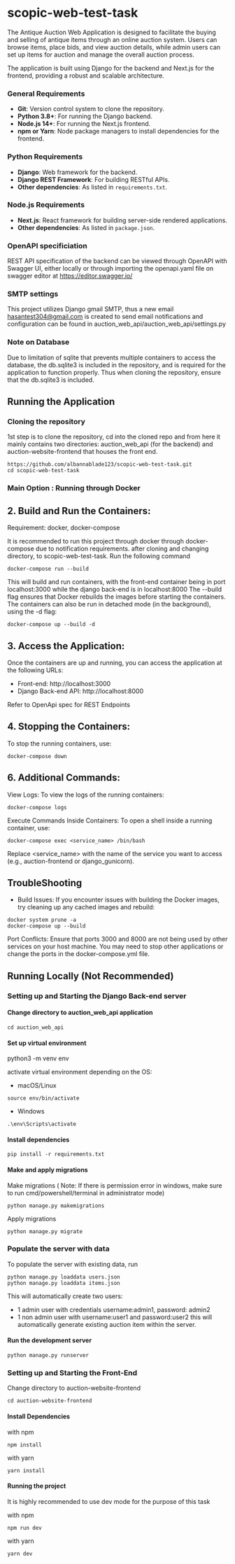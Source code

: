 # scopic-web-test-task
The Antique Auction Web Application is designed to facilitate the buying and selling of antique items through an online auction system. Users can browse items, place bids, and view auction details, while admin users can set up items for auction and manage the overall auction process.

The application is built using Django for the backend and Next.js for the frontend, providing a robust and scalable architecture.

### General Requirements
- **Git**: Version control system to clone the repository.
- **Python 3.8+**: For running the Django backend.
- **Node.js 14+**: For running the Next.js frontend.
- **npm or Yarn**: Node package managers to install dependencies for the frontend.

### Python Requirements
- **Django**: Web framework for the backend.
- **Django REST Framework**: For building RESTful APIs.
- **Other dependencies**: As listed in `requirements.txt`.

### Node.js Requirements
- **Next.js**: React framework for building server-side rendered applications.
- **Other dependencies**: As listed in `package.json`.

### OpenAPI specificiation
REST API specification of the backend can be viewed through OpenAPI with Swagger UI, either locally or through importing the openapi.yaml file on swagger editor at https://editor.swagger.io/ 

### SMTP settings
This project utilizes Django gmail SMTP, thus a new email hasantest304@gmail.com is created to send email notifications and configuration can be found in auction_web_api/auction_web_api/settings.py

### Note on Database
Due to limitation of sqlite that prevents multiple containers to access the database, the db.sqlite3 is included in the repository, and is required for the application to function properly. Thus when cloning the repository, ensure that the db.sqlite3 is included. 

## Running the Application 

### Cloning the repository

1st step is to clone the repository, cd into the cloned repo and from here it mainly contains two directories: auction_web_api (for the backend) and auction-website-frontend that houses the front end.
```
https://github.com/albannablade123/scopic-web-test-task.git
cd scopic-web-test-task
```

### Main Option : Running through Docker
## 2. Build and Run the Containers:
Requirement: docker, docker-compose

It is recommended to run this project through docker through docker-compose due to notification requirements. after cloning and changing directory, to scopic-web-test-task. Run the following command

```
docker-compose run --build
```

This will build and run containers, with the front-end container being in port localhost:3000 while the django back-end is in localhost:8000
The --build flag ensures that Docker rebuilds the images before starting the containers.
The containers can also be run in detached mode (in the background), using the -d flag:

```
docker-compose up --build -d
```

## 3. Access the Application:
Once the containers are up and running, you can access the application at the following URLs:

- Front-end: http://localhost:3000
- Django Back-end API: http://localhost:8000

Refer to OpenApi spec for REST Endpoints

## 4. Stopping the Containers:

To stop the running containers, use:

```
docker-compose down
```

## 6. Additional Commands:
View Logs: To view the logs of the running containers:

```
docker-compose logs
```

Execute Commands Inside Containers: To open a shell inside a running container, use:

```
docker-compose exec <service_name> /bin/bash
```
Replace <service_name> with the name of the service you want to access (e.g., auction-frontend or django_gunicorn).

## TroubleShooting

- Build Issues: If you encounter issues with building the Docker images, try cleaning up any cached images and rebuild:
```
docker system prune -a
docker-compose up --build

```
Port Conflicts: Ensure that ports 3000 and 8000 are not being used by other services on your host machine. You may need to stop other applications or change the ports in the docker-compose.yml file.



## Running Locally (Not Recommended)
### Setting up and Starting the Django Back-end server

#### Change directory to auction_web_api application 

```
cd auction_web_api
```

#### Set up virtual environment
python3 -m venv env

activate virtual environment depending on the OS:

- macOS/Linux
```
source env/bin/activate
```

- Windows
```
.\env\Scripts\activate
```

#### Install dependencies
```
pip install -r requirements.txt
```

#### Make and apply migrations
Make migrations ( Note: If there is permission error in windows, make sure to run cmd/powershell/terminal in administrator mode)
```
python manage.py makemigrations
```

Apply migrations
```
python manage.py migrate
```
### Populate the server with data
To populate the server with existing data, run 
```
python manage.py loaddata users.json
python manage.py loaddata items.json
```

This will automatically create two users: 
- 1 admin user with credentials username:admin1, password: admin2  
- 1 non admin user with username:user1 and password:user2
this will automatically generate existing auction item within the server.
#### Run the development server
```
python manage.py runserver
```
### Setting up and Starting the Front-End 

Change directory to auction-website-frontend
```
cd auction-website-frontend
```

#### Install Dependencies

with npm
```
npm install
```
with yarn

```
yarn install
```

#### Running the project
It is highly recommended to use dev mode for the purpose of this task

with npm
```
npm run dev
```

with yarn 
```
yarn dev
```